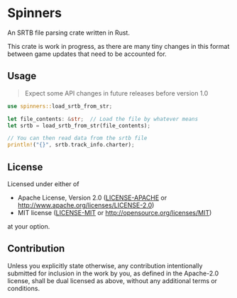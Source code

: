 # Spinners
An SRTB file parsing crate written in Rust.

This crate is work in progress, as there are many tiny changes in this format between game updates that need to be accounted for.

## Usage

> Expect some API changes in future releases before version 1.0

```rust
use spinners::load_srtb_from_str;

let file_contents: &str;  // Load the file by whatever means
let srtb = load_srtb_from_str(file_contents);

// You can then read data from the srtb file
println!("{}", srtb.track_info.charter);
```

## License

Licensed under either of

 * Apache License, Version 2.0
   ([LICENSE-APACHE](LICENSE-APACHE) or http://www.apache.org/licenses/LICENSE-2.0)
 * MIT license
   ([LICENSE-MIT](LICENSE-MIT) or http://opensource.org/licenses/MIT)

at your option.

## Contribution

Unless you explicitly state otherwise, any contribution intentionally submitted
for inclusion in the work by you, as defined in the Apache-2.0 license, shall be
dual licensed as above, without any additional terms or conditions.
